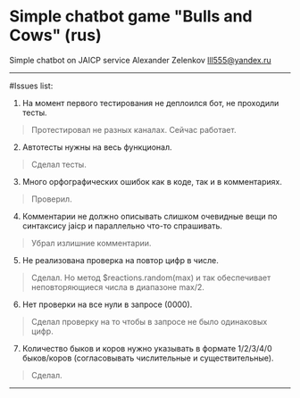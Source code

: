 # Simple chatbot game "Bulls and Cows" (rus)

Simple chatbot on JAICP service
Alexander Zelenkov lll555@yandex.ru

------------------------------------------

#Issues list:

1. На момент первого тестирования не деплоился бот, не проходили тесты.
> Протестировал не разных каналах. Сейчас работает.

2. Автотесты нужны на весь функционал.
> Сделал тесты.

3. Много орфографических ошибок как в коде, так и в комментариях.
> Проверил. 

4. Комментарии не должно описывать слишком очевидные вещи по синтаксису jaicp и параллельно что-то спрашивать.
> Убрал излишние комментарии.

5. Не реализована проверка на повтор цифр в числе.
> Сделал. Но метод $reactions.random(max) и так обеспечивает неповторяющиеся числа в диапазоне max/2.

6. Нет проверки на все нули в запросе (0000).
> Сделал проверку на то чтобы в запросе не было одинаковых цифр.

7. Количество быков и коров нужно указывать в формате 1/2/3/4/0 быков/коров (согласовывать числительные и существительные).
> Сделал.

------------------------------------

